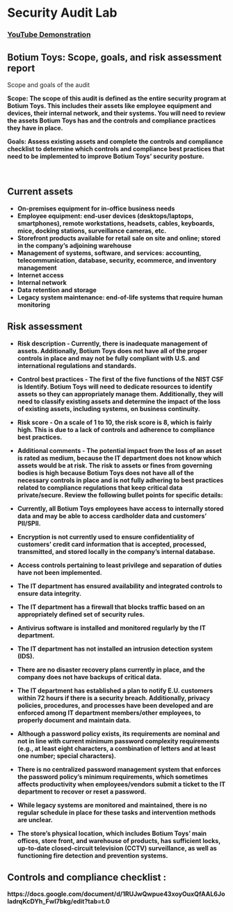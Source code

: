 <h1> Security Audit Lab</h1>

 ### [YouTube Demonstration](https://youtu.be/7eJexJVCqJo)

<h2>Botium Toys: Scope, goals, and risk assessment report
</h2>
Scope and goals of the audit

<b>Scope: The scope of this audit is defined as the entire security program at Botium Toys. This includes their assets like employee equipment and devices, their internal network, and their systems. You will need to review the assets Botium Toys has and the controls and compliance practices they have in place.

<b>Goals: Assess existing assets and complete the controls and compliance checklist to determine which controls and compliance best practices that need to be implemented to  improve Botium Toys’ security posture.</b>

<br />


<h2>Current assets
</h2>

- <b>On-premises equipment for in-office business needs </b> 
- <b>Employee equipment: end-user devices (desktops/laptops, smartphones), remote workstations, headsets, cables, keyboards, mice, docking stations, surveillance cameras, etc.
- <b>Storefront products available for retail sale on site and online; stored in the company’s adjoining warehouse </b> 
- <b>Management of systems, software, and services: accounting, telecommunication, database, security, ecommerce, and inventory management
- <b>Internet access </b> 
- <b>Internal network
- <b>Data retention and storage
- <b>Legacy system maintenance: end-of-life systems that require human monitoring

<h2>Risk assessment </h2>

- <b>Risk description - Currently, there is inadequate management of assets. Additionally, Botium Toys does not have all of the proper controls in place and may not be fully compliant with U.S. and international regulations and standards. 
- <b>Control best practices - The first of the five functions of the NIST CSF is Identify. Botium Toys will need to dedicate resources to identify assets so they can appropriately manage them. Additionally, they will need to classify existing assets and determine the impact of the loss of existing assets, including systems, on business continuity.
- <b>Risk score - On a scale of 1 to 10, the risk score is 8, which is fairly high. This is due to a lack of controls and adherence to compliance best practices.
- <b>Additional comments - The potential impact from the loss of an asset is rated as medium, because the IT department does not know which assets would be at risk. The risk to assets or fines from governing bodies is high because Botium Toys does not have all of the necessary controls in place and is not fully adhering to best practices related to compliance regulations that keep critical data private/secure. Review the following bullet points for specific details:

  
- <b> Currently, all Botium Toys employees have access to internally stored data and may be able to access cardholder data and customers’ PII/SPII.
- <b> Encryption is not currently used to ensure confidentiality of customers’ credit card information that is accepted, processed, transmitted, and stored locally in the company’s internal database. 
- <b> Access controls pertaining to least privilege and separation of duties have not been implemented.
- <b> The IT department has ensured availability and integrated controls to ensure data integrity.
- <b> The IT department has a firewall that blocks traffic based on an appropriately defined set of security rules.
- <b> Antivirus software is installed and monitored regularly by the IT department.
- <b> The IT department has not installed an intrusion detection system (IDS).
- <b> There are no disaster recovery plans currently in place, and the company does not have backups of critical data. 
- The IT department has established a plan to notify E.U. customers within 72 hours if there is a security breach. Additionally, privacy policies, procedures, and processes have been developed and are enforced among IT department members/other employees, to properly document and maintain data.
- Although a password policy exists, its requirements are nominal and not in line with current minimum password complexity requirements (e.g., at least eight characters, a combination of letters and at least one number; special characters).
- There is no centralized password management system that enforces the password policy’s minimum requirements, which sometimes affects productivity when employees/vendors submit a ticket to the IT department to recover or reset a password.
- While legacy systems are monitored and maintained, there is no regular schedule in place for these tasks and intervention methods are unclear.
- The store’s physical location, which includes Botium Toys’ main offices, store front, and warehouse of products, has sufficient locks, up-to-date closed-circuit television (CCTV) surveillance, as well as functioning fire detection and prevention systems.




</b> 

<h2>Controls and compliance checklist
:</h2>
https://docs.google.com/document/d/1RUJwQwpue43xoyOuxQfAAL6JoladrqKcDYh_FwI7bkg/edit?tab=t.0


<!--
 ```diff
- text in red
+ text in green
! text in orange
# text in gray
@@ text in purple (and bold)@@
```
--!>

